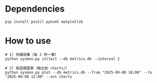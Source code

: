 # Dependencies

```
pip install psutil pynvml matplotlib
```

# How to use

```
# 1) 持續收集（每 2 秒一筆）
python sysmon.py collect --db metrics.db --interval 2

# 2) 取區間圖表（輸出到 charts/）
python sysmon.py plot --db metrics.db --from "2025-09-08 10:00" --to "2025-09-08 12:00" --out charts
```